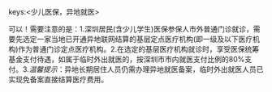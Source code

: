 keys:<少儿医保，异地就医>

可以！需要注意的是：1.深圳居民(含少儿学生)医保参保人市外普通门诊就诊，需要先选定一家当地已开通异地联网结算的基层定点医疗机构(即一级及以下医疗机构)作为普通门诊定点医疗机构。2.在选定的基层医疗机构就诊时，享受医保统筹基金支付待遇，如属于临时外出就医的，按深圳市市内就医支付比例的80%支付。3.*温馨提示*：异地长期居住人员仍需办理异地就医备案，临时外出就医人员已实现免备案直接结算医疗费用。